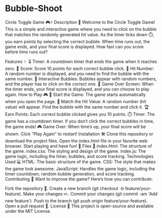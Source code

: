 # Bubble-Shoot
Circle Toggle Game 🎮⚡
Description 📝
Welcome to the Circle Toggle Game! This is a simple and interactive game where you need to click on the bubble that matches the randomly generated hit value. As the timer ticks down ⏱️, you earn points by selecting the correct bubble. When time runs out, the game ends, and your final score is displayed. How fast can you score before time runs out?

Features ✨
⏳ Timer: A countdown timer that ends the game when it reaches zero.
💯 Score: Score 10 points for each correct bubble click.
🎯 Hit Number: A random number is displayed, and you need to find the bubble with the same number.
🧩 Interactive Bubbles: Bubbles appear with random numbers, and the player has to click on the correct one.
🎉 Game Over Screen: When the timer ends, your final score is displayed, and you can choose to play again.
How to Play 🎮
🚀 Start the Game: The game starts automatically when you open the page.
🔢 Match the Hit Value: A random number (hit value) will appear. Find the bubble with the same number and click it.
🏆 Earn Points: Each correct bubble clicked gives you 10 points.
⏱️ Timer: The game has a countdown timer. If you don’t click the correct bubbles in time, the game ends!
🎮 Game Over: When time’s up, your final score will be shown. Click "Play Again" to restart!
Installation 🛠️
Clone this repository or download the project files.
Open the index.html file in your favorite web browser.
Start playing and have fun! 🎉
Files 📂
index.html: The structure of the game.
index.css: The styling and design of the game.
index.js: The game logic, including the timer, bubbles, and score tracking.
Technologies Used 💻
HTML: The basic structure of the game.
CSS: The style that makes the game look awesome.
JavaScript: Handles the game logic, including the timer countdown, random bubble generation, and score tracking.
Contributing 🤝
Want to improve the game? Here’s how you can contribute:

Fork the repository 🍴.
Create a new branch (git checkout -b feature/your-feature).
Make your changes ✏️.
Commit your changes (git commit -am 'Add new feature').
Push to the branch (git push origin feature/your-feature).
Open a pull request 📝.
License 📄
This project is open-source and available under the MIT License.
